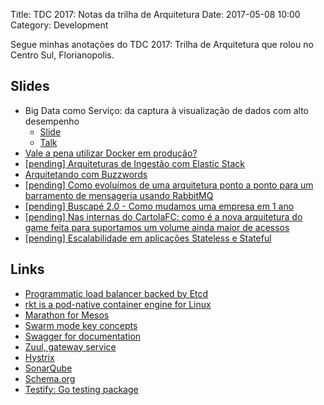 Title: TDC 2017: Notas da trilha de Arquitetura
Date: 2017-05-08 10:00
Category: Development

Segue minhas anotações do TDC 2017: Trilha de Arquitetura que rolou no Centro Sul, Florianopolis.

## Slides

* Big Data como Serviço: da captura à visualização de dados com alto desempenho
    * [Slide](https://pt.slideshare.net/ricardolonga/big-data-como-servio-da-captura-visualizao-de-dados-com-alto-desempenho)
    * [Talk](https://www.eventials.com/Globalcode/quarta-de-manha-tdconline-floripa-2017-stadium/)
* [Vale a pena utilizar Docker em produção?](https://www.slideshare.net/leonardozanivan/tdc-2017-vale-a-pena-utilizar-docker-em-produo)
* [[pending] Arquiteturas de Ingestão com Elastic Stack](#)
* [Arquitetando com Buzzwords](https://www.slideshare.net/fmodos/arquitetando-com-buzzwords)
* [[pending] Como evoluímos de uma arquitetura ponto a ponto para um barramento de mensageria usando RabbitMQ](#)
* [[pending] Buscapé 2.0 - Como mudamos uma empresa em 1 ano](#)
* [[pending] Nas internas do CartolaFC: como é a nova arquitetura do game feita para suportamos um volume ainda maior de acessos](#)
* [[pending] Escalabilidade em aplicações Stateless e Stateful](#)

## Links

* [Programmatic load balancer backed by Etcd](https://github.com/vulcand/vulcand)
* [rkt is a pod-native container engine for Linux](https://github.com/rkt/rkt)
* [Marathon for Mesos](https://mesosphere.github.io/marathon/)
* [Swarm mode key concepts](https://docs.docker.com/engine/swarm/key-concepts/)
* [Swagger for documentation](http://swagger.io/)
* [Zuul, gateway service](https://github.com/Netflix/zuul)
* [Hystrix](https://github.com/Netflix/Hystrix)
* [SonarQube](https://www.sonarqube.org/)
* [Schema.org](http://schema.org/docs/schemas.html)
* [Testify: Go testing package](https://github.com/stretchr/testify)


